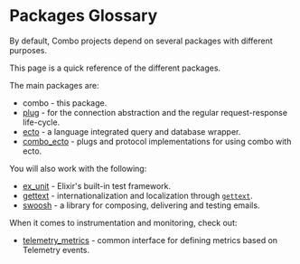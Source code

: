 # Packages Glossary

By default, Combo projects depend on several packages with different purposes.

This page is a quick reference of the different packages.

The main packages are:

- combo - this package.
- [plug](https://hexdocs.pm/plug) - for the connection abstraction and the
  regular request-response life-cycle.
- [ecto](https://hexdocs.pm/ecto) - a language integrated query and database
  wrapper.
- [combo_ecto](https://hex.pm/packages/combo_ecto) - plugs and protocol
  implementations for using combo with ecto.

You will also work with the following:

- [ex_unit](https://hexdocs.pm/ex_unit) - Elixir's built-in test framework.
- [gettext](https://hexdocs.pm/gettext) - internationalization and
  localization through [`gettext`](https://www.gnu.org/software/gettext/).
- [swoosh](https://hexdocs.pm/swoosh) - a library for composing, delivering
  and testing emails.

When it comes to instrumentation and monitoring, check out:

- [telemetry_metrics](https://hexdocs.pm/telemetry_metrics) - common interface
  for defining metrics based on Telemetry events.
